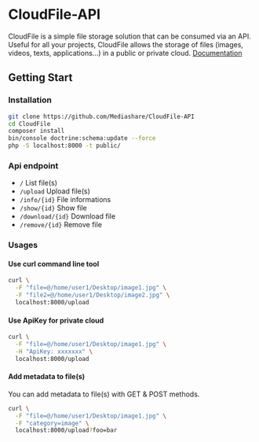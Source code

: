 # CloudFile-API
CloudFile is a simple file storage solution that can be consumed via an API. Useful for all your projects, CloudFile allows the storage of files (images, videos, texts, applications...) in a public or private cloud. 
[Documentation](https://github.com/Mediashare/CloudFile-API/wiki)
## Getting Start
### Installation
```bash
git clone https://github.com/Mediashare/CloudFile-API
cd CloudFile
composer install
bin/console doctrine:schema:update --force
php -S localhost:8000 -t public/
```
### Api endpoint
* ``/`` List file(s)
* ``/upload`` Upload file(s)
* ``/info/{id}`` File informations
* ``/show/{id}`` Show file
* ``/download/{id}`` Download file
* ``/remove/{id}`` Remove file
### Usages
#### Use curl command line tool
```bash
curl \
  -F "file=@/home/user1/Desktop/image1.jpg" \
  -F "file2=@/home/user1/Desktop/image2.jpg" \
  localhost:8000/upload
```
#### Use ApiKey for private cloud
```bash
curl \
  -F "file=@/home/user1/Desktop/image1.jpg" \
  -H "ApiKey: xxxxxxx" \
  localhost:8000/upload
```
#### Add metadata to file(s)
You can add metadata to file(s) with GET & POST methods.
```bash
curl \
  -F "file=@/home/user1/Desktop/image1.jpg" \
  -F "category=image" \
  localhost:8000/upload?foo=bar
```